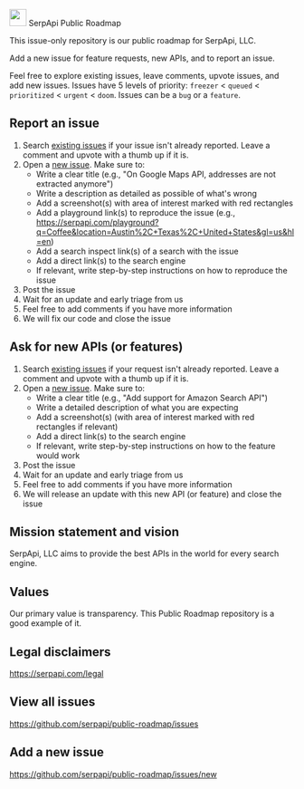 <img src="https://user-images.githubusercontent.com/307597/154772945-1b7dba5f-21cf-41d0-bb2e-65b6eff4aaaf.png" width="30" /> SerpApi Public Roadmap

This issue-only repository is our public roadmap for SerpApi, LLC.

Add a new issue for feature requests, new APIs, and to report an issue.

Feel free to explore existing issues, leave comments, upvote issues, and add new issues. Issues have 5 levels of priority: `freezer` < `queued` < `prioritized` < `urgent` < `doom`. Issues can be a `bug` or a `feature`.

## Report an issue
1. Search [existing issues](https://github.com/serpapi/public-roadmap/issues) if your issue isn't already reported. Leave a comment and upvote with a thumb up if it is.
2. Open a [new issue](
https://github.com/serpapi/public-roadmap/issues/new). Make sure to:
    - Write a clear title (e.g., "On Google Maps API, addresses are not extracted anymore")
    - Write a description as detailed as possible of what's wrong
    - Add a screenshot(s) with area of interest marked with red rectangles
    - Add a playground link(s) to reproduce the issue (e.g., https://serpapi.com/playground?q=Coffee&location=Austin%2C+Texas%2C+United+States&gl=us&hl=en)
    - Add a search inspect link(s) of a search with the issue
    - Add a direct link(s) to the search engine
    - If relevant, write step-by-step instructions on how to reproduce the issue
3. Post the issue
4. Wait for an update and early triage from us
5. Feel free to add comments if you have more information
6. We will fix our code and close the issue

## Ask for new APIs (or features)
1. Search [existing issues](https://github.com/serpapi/public-roadmap/issues) if your request isn't already reported. Leave a comment and upvote with a thumb up if it is.
2. Open a [new issue](
https://github.com/serpapi/public-roadmap/issues/new). Make sure to:
    - Write a clear title (e.g., "Add support for Amazon Search API")
    - Write a detailed description of what you are expecting
    - Add a screenshot(s) (with area of interest marked with red rectangles if relevant)
    - Add a direct link(s) to the search engine
    - If relevant, write step-by-step instructions on how to the feature would work
3. Post the issue
4. Wait for an update and early triage from us
6. Feel free to add comments if you have more information
7. We will release an update with this new API (or feature) and close the issue

## Mission statement and vision

SerpApi, LLC aims to provide the best APIs in the world for every search engine. 

## Values

Our primary value is transparency. This Public Roadmap repository is a good example of it.

## Legal disclaimers

https://serpapi.com/legal

## View all issues

https://github.com/serpapi/public-roadmap/issues

## Add a new issue

https://github.com/serpapi/public-roadmap/issues/new
